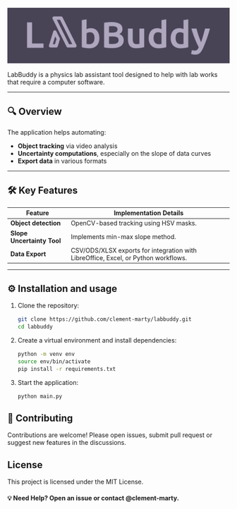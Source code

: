 ![LabBuddy](assets/banner_512x128.png)

LabBuddy is a physics lab assistant tool designed to help with lab works that require a computer software.

---

## 🔍 Overview
The application helps automating:
- **Object tracking** via video analysis
- **Uncertainty computations**, especially on the slope of data curves
- **Export data** in various formats

---

## 🛠️ Key Features
| Feature | Implementation Details |
|---------|-----------------------|
| **Object detection** | OpenCV-based tracking using HSV masks. |
| **Slope Uncertainty Tool** | Implements min-max slope method. |
| **Data Export** | CSV/ODS/XLSX exports for integration with LibreOffice, Excel, or Python workflows. |

---

## ⚙️ Installation and usage

1. Clone the repository:
    ```bash
    git clone https://github.com/clement-marty/labbuddy.git
    cd labbuddy
    ```

2. Create a virtual environment and install dependencies:
    ```bash
    python -m venv env
    source env/bin/activate
    pip install -r requirements.txt
    ```

3. Start the application:
    ```bash
    python main.py
    ```
    

## 🤝 Contributing

Contributions are welcome! Please open issues, submit pull request or suggest new features in the discussions.

## License

This project is licensed under the MIT License.

#### 💡 Need Help? Open an issue or contact @clement-marty.